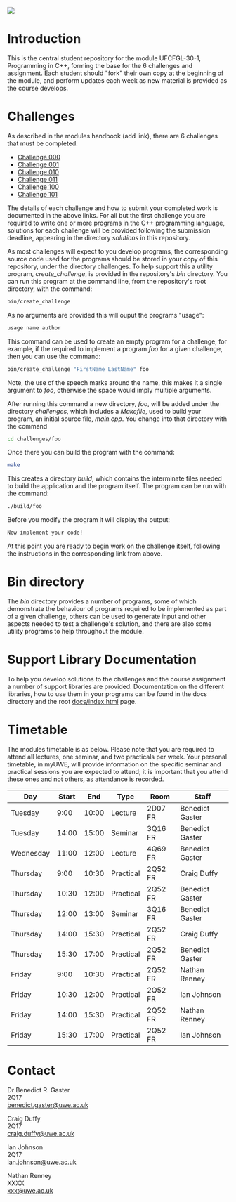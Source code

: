 ![](assets/ascii-death-star_cpp_banner.png)

Introduction
============

This is the central student repository for the module UFCFGL-30-1,  Programming
in C++, forming the base for the 6 challenges and assignment. Each student
should "fork" their own copy at the beginning of the module, and perform updates
each week as new material is provided as the course develops.

Challenges
==========

As described in the modules handbook (add link), there are 6 challenges that
must be completed:

* [Challenge 000](https://blackboard.uwe.ac.uk/webapps/assignment/uploadAssignment?content_id=_5772054_1&course_id=_287254_1&group_id=&mode=cpview)
* [Challenge 001](https://blackboard.uwe.ac.uk/webapps/assignment/uploadAssignment?content_id=_5772059_1&course_id=_287254_1&group_id=&mode=cpview)
* [Challenge 010](https://blackboard.uwe.ac.uk/webapps/assignment/uploadAssignment?content_id=_5772061_1&course_id=_287254_1&group_id=&mode=cpview)
* [Challenge 011](https://blackboard.uwe.ac.uk/webapps/assignment/uploadAssignment?content_id=_5772543_1&course_id=_287254_1&group_id=&mode=cpview)
* [Challenge 100](https://blackboard.uwe.ac.uk/webapps/assignment/uploadAssignment?content_id=_5772547_1&course_id=_287254_1&group_id=&mode=cpview)
* [Challenge 101](https://blackboard.uwe.ac.uk/webapps/assignment/uploadAssignment?content_id=_5772552_1&course_id=_287254_1&group_id=&mode=cpview)

The details of each challenge and how to submit your completed work is
documented in the above links. For all but the first challenge you are required
to write one or more programs in the C++ programming language, solutions for
each challenge will be provided following the submission deadline, appearing in
the directory *solutions* in this repository.

As most challenges will expect to you develop programs, the corresponding source
code used for the programs should be stored in your copy of this repository,
under the directory challenges. To help support this a utility program,
*create_challenge*, is provided in the repository's *bin* directory. You can
run this program at the command line, from the repository's root directory,
with the command:

```bash
bin/create_challenge
```

As no arguments are provided this will ouput the programs "usage":

```bash
usage name author
```

This command can be used to create an empty program for a challenge, for
example, if the required to implement a program *foo* for a given challenge,
then you can use the command:

```bash
bin/create_challenge "FirstName LastName" foo
```

Note, the use of the speech marks around the name, this makes it a single
argument to *foo*, otherwise the space would imply multiple arguments.

After running this command a new directory, *foo*, will be added under the
directory *challenges*, which includes a *Makefile*, used to build your program,
an initial source file, *main.cpp*. You change into that directory with the
command

```bash
cd challenges/foo
```

Once there you can build the program with the command:

```bash
make
```

This creates a directory *build*, which contains the interminate files needed
to build the application and the program itself. The program can be run with the
command:

```bash
./build/foo
```

Before you modify the program it will display the output:

```bash
Now implement your code!
```

At this point you are ready to begin work on the challenge itself, following
the instructions in the corresponding link from above.

Bin directory
=============

The *bin* directory provides a number of programs, some of which  demonstrate
the behaviour of programs required to be implemented as part  of a given
challenge, others can be used to generate input and other aspects  needed to
test a challenge's solution, and there are also some utility programs to help
throughout the module.

Support Library Documentation
=============================

To help you develop solutions to the challenges and the course assignment a
number of support libraries are provided. Documentation on the different
libraries, how to use them in your programs can be found in the docs directory
and the root [docs/index.html](docs/index.html) page.

Timetable
=========

The modules timetable is as below. Please note that you are required to attend
all lectures, one seminar, and two practicals per week. Your personal timetable,
in myUWE, will provide information on the specific seminar and practical
sessions you are expected to attend; it is important that you attend these ones
and not others, as attendance is recorded.  

| Day       | Start | End   | Type      | Room    | Staff           |
|-----------|-------|-------|-----------|---------|-----------------|
| Tuesday   | 9:00  | 10:00 | Lecture   | 2D07 FR | Benedict Gaster |
| Tuesday   | 14:00 | 15:00 | Seminar   | 3Q16 FR | Benedict Gaster |
| Wednesday | 11:00 | 12:00 | Lecture   | 4Q69 FR | Benedict Gaster |
| Thursday  | 9:00  | 10:30 | Practical | 2Q52 FR | Craig Duffy     |
| Thursday  | 10:30 | 12:00 | Practical | 2Q52 FR | Benedict Gaster |
| Thursday  | 12:00 | 13:00 | Seminar   | 3Q16 FR | Benedict Gaster |
| Thursday  | 14:00 | 15:30 | Practical | 2Q52 FR | Craig Duffy     |
| Thursday  | 15:30 | 17:00 | Practical | 2Q52 FR | Benedict Gaster |
| Friday    | 9:00  | 10:30 | Practical | 2Q52 FR | Nathan Renney   |
| Friday    | 10:30 | 12:00 | Practical | 2Q52 FR | Ian Johnson     |
| Friday    | 14:00 | 15:30 | Practical | 2Q52 FR | Nathan Renney   |
| Friday    | 15:30 | 17:00 | Practical | 2Q52 FR | Ian Johnson     |

Contact
========

Dr Benedict R. Gaster  
2Q17  
benedict.gaster@uwe.ac.uk

Craig Duffy  
2Q17  
craig.duffy@uwe.ac.uk

Ian Johnson  
2Q17  
ian.johnson@uwe.ac.uk

Nathan Renney  
XXXX  
xxx@uwe.ac.uk
